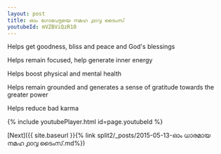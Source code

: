 ```yaml
---
layout: post
title: ഓം ഗോപേട്ടയെ നമഹ ൧൦൮ ടൈംസ്
youtubeId: mVZBViQzR10
---
```

 
 
Helps get goodness, bliss and peace and God's blessings
 
Helps remain focused, help generate inner energy 
 
Helps boost physical and mental health 
 
Helps remain grounded and generates a sense of gratitude towards the greater power 
 
Helps reduce bad karma
 
 
 
 


{% include youtubePlayer.html id=page.youtubeId %}
 
[Next]({{ site.baseurl }}{% link  split2/_posts/2015-05-13-ഓം ധാരമായ നമഹ ൧൦൮ ടൈംസ്.md%})
 
